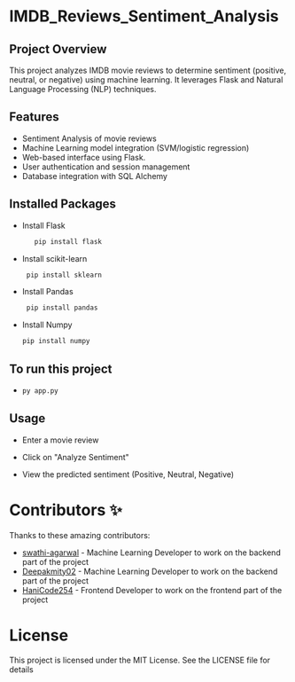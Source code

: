 # IMDB_Reviews_Sentiment_Analysis

## Project Overview

This project analyzes IMDB movie reviews to determine sentiment (positive, neutral, or negative) using machine learning. It leverages Flask and Natural Language Processing (NLP) techniques.

## Features

  - Sentiment Analysis of movie reviews
  - Machine Learning model integration (SVM/logistic regression)
  - Web-based interface using Flask.
  - User authentication and session management
  - Database integration with SQL Alchemy

## Installed Packages
  - Install Flask
    ```bash
       pip install flask
    
  - Install scikit-learn
    ``` bash
     pip install sklearn
    
  - Install Pandas
    ``` bash
     pip install pandas
    
  - Install Numpy
     ``` bash
     pip install numpy

## To run this project
   - 
      ``` bash
      py app.py

## Usage

   - Enter a movie review

   - Click on "Analyze Sentiment"

   - View the predicted sentiment (Positive, Neutral, Negative)

# Contributors ✨
  Thanks to these amazing contributors:
   - [swathi-agarwal](https://github.com/swathi-agarwal) - Machine Learning Developer to work on the backend part of the project
   - [Deepakmity02](https://github.com/Deepakmity02) - Machine Learning Developer to work on the backend part of the project
   - [HaniCode254](https://github.com/HaniCode254) - Frontend Developer to work on the frontend part of the project

# License

  This project is licensed under the MIT License. See the LICENSE file for details
